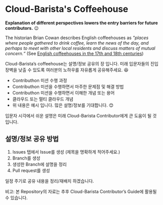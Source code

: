 # Cloud-Barista's Coffeehouse

**Explanation of different perspectives lowers the entry barriers for future contributors.** :wink:

The historian Brian Cowan describes English coffeehouses as *"places where people gathered to drink coffee, learn the news of the day, and perhaps to meet with other local residents and discuss matters of mutual concern.“* (See [English coffeehouses in the 17th and 18th centuries](https://en.wikipedia.org/wiki/English_coffeehouses_in_the_17th_and_18th_centuries))

Cloud-Barista’s coffeehouse는 설명/정보 공유의 장 입니다. 미래 입문자들의 진입장벽을 낮출 수 있도록 여러분의 노하우를 자유롭게 공유해주세요. :satisfied:
- Contributhon 미션 수행 과정
- Contributhon 미션을 수행하면서 마주한 문제점 및 해결 방법
- Contributhon 미션을 수행하면서 이해한 개념 또는 용어
- 클라우드 또는 멀티 클라우드 개념
- 위 내용은 예시 입니다. 많은 설명/정보를 기대합니다. :blush:

입문자 시각에서 쉬운 설명은 미래 Cloud-Barista Contributor에게 큰 도움이 될 것 입니다.

## 설명/정보 공유 방법
1. Issues 탭에서 Issue를 생성 (제목을 명확하게 적어주세요.)
2. Branch를 생성
3. 생성한 Branch에 설명을 정리
4. Pull request를 생성

일정 주기로 공유 내용을 정리/재배치 하겠습니다.

비고: 본 Repository의 자료는 추후 Cloud-Barista Contributor’s Guide에 활용될 수 있습니다.
